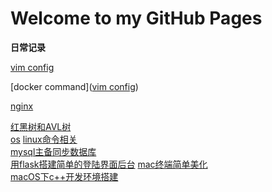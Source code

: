 # Welcome to my GitHub Pages 
**日常记录**     

[vim config](https://github.com/EricOo0/zhifengwei.blog/blob/main/vimcinfig.md)

[docker command]([vim config](https://github.com/EricOo0/zhifengwei.blog/blob/main/docker相关.md))

[nginx](https://github.com/EricOo0/zhifengwei.blog/blob/main/nginx.md)  

[红黑树和AVL树](https://github.com/EricOo0/zhifengwei.blog/blob/main/AVL树和红黑树区别.md)   
[os](https://github.com/EricOo0/zhifengwei.blog/blob/main/OS.md)
[linux命令相关](https://github.com/EricOo0/zhifengwei.blog/blob/main/linux%E5%B8%B8%E7%94%A8%E5%91%BD%E4%BB%A4.md)  
[mysql主备同步数据库](https://github.com/EricOo0/zhifengwei.blog/blob/main/Mysql%E4%B8%BB%E5%A4%87%E5%90%8C%E6%AD%A5%E6%95%B0%E6%8D%AE%E5%BA%93.pdf)  
[用flask搭建简单的登陆界面后台](https://github.com/EricOo0/zhifengwei.blog/tree/main/demo_flask_backend)
[mac终端简单美化](https://github.com/EricOo0/zhifengwei.blog/blob/main/MacOS%E7%BB%88%E7%AB%AF%E7%BE%8E%E5%8C%96.md)  
[macOS下c++开发环境搭建](https://github.com/EricOo0/zhifengwei.blog/blob/main/MacOS下C++开发环境搭建.md)  









